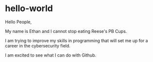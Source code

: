 # hello-world

Hello People,

My name is Ethan and I cannot stop eating Reese's PB Cups.

I am trying to improve my skills in programming that will set me up for a career in the cybersecurity field.

I am excited to see what I can do with Github.
